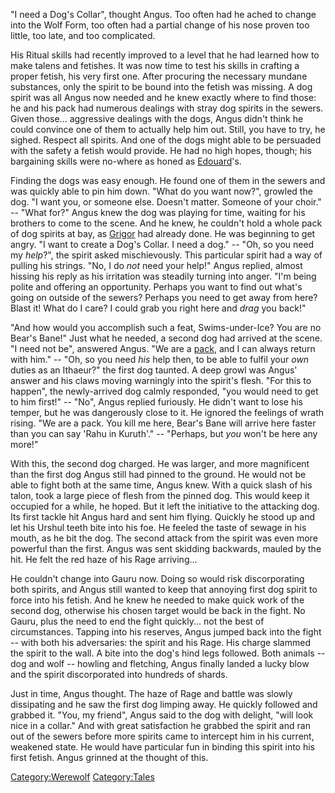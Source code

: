 "I need a Dog's Collar", thought Angus. Too often had he ached to change
into the Wolf Form, too often had a partial change of his nose proven
too little, too late, and too complicated.

His Ritual skills had recently improved to a level that he had learned
how to make talens and fetishes. It was now time to test his skills in
crafting a proper fetish, his very first one. After procuring the
necessary mundane substances, only the spirit to be bound into the
fetish was missing. A dog spirit was all Angus now needed and he knew
exactly where to find those: he and his pack had numerous dealings with
stray dog spirits in the sewers. Given those... aggressive dealings with
the dogs, Angus didn't think he could convince one of them to actually
help him out. Still, you have to try, he sighed. Respect all spirits.
And one of the dogs might able to be persuaded with the safety a fetish
would provide. He had no high hopes, though; his bargaining skills were
no-where as honed as [Edouard](Edouard "wikilink")'s.

Finding the dogs was easy enough. He found one of them in the sewers and
was quickly able to pin him down. "What do you want now?", growled the
dog. "I want you, or someone else. Doesn't matter. Someone of your
choir." -- "What for?" Angus knew the dog was playing for time, waiting
for his brothers to come to the scene. And he knew, he couldn't hold a
whole pack of dog spirits at bay, as [Grigor](Grigor "wikilink") had
already done. He was beginning to get angry. "I want to create a Dog's
Collar. I need a dog." -- "Oh, so you need my *help*?", the spirit asked
mischievously. This particular spirit had a way of pulling his strings.
"No, I do *not* need your help\!" Angus replied, almost hissing his
reply as his irritation was steadily turning into anger. "I'm being
polite and offering an opportunity. Perhaps you want to find out what's
going on outside of the sewers? Perhaps you need to get away from here?
Blast it\! What do I care? I could grab you right here and *drag* you
back\!"

"And how would you accomplish such a feat, Swims-under-Ice? You are no
Bear's Bane\!" Just what he needed, a second dog had arrived at the
scene. "I need not be", answered Angus. "We are a
[pack](Shadowclaws "wikilink"), and I can always return with him." --
"Oh, so you need *his* help then, to be able to fulfil your *own* duties
as an Ithaeur?" the first dog taunted. A deep growl was Angus' answer
and his claws moving warningly into the spirit's flesh. "For this to
happen", the newly-arrived dog calmly responded, "you would need to get
to him first\!" -- "No", Angus replied furiously. He didn't want to lose
his temper, but he was dangerously close to it. He ignored the feelings
of wrath rising. "We are a pack. You kill me here, Bear's Bane will
arrive here faster than you can say 'Rahu in Kuruth'." -- "Perhaps, but
*you* won't be here any more\!"

With this, the second dog charged. He was larger, and more magnificent
than the first dog Angus still had pinned to the ground. He would not be
able to fight both at the same time, Angus knew. With a quick slash of
his talon, took a large piece of flesh from the pinned dog. This would
keep it occupied for a while, he hoped. But it left the initiative to
the attacking dog. Its first tackle hit Angus hard and sent him flying.
Quickly he stood up and let his Urshul teeth bite into his foe. He
feeled the taste of sewage in his mouth, as he bit the dog. The second
attack from the spirit was even more powerful than the first. Angus was
sent skidding backwards, mauled by the hit. He felt the red haze of his
Rage arriving...

He couldn't change into Gauru now. Doing so would risk discorporating
both spirits, and Angus still wanted to keep that annoying first dog
spirit to force into his fetish. And he knew he needed to make quick
work of the second dog, otherwise his chosen target would be back in the
fight. No Gauru, plus the need to end the fight quickly... not the best
of circumstances. Tapping into his reserves, Angus jumped back into the
fight -- with both his adversaries: the spirit and his Rage. His charge
slammed the spirit to the wall. A bite into the dog's hind legs
followed. Both animals -- dog and wolf -- howling and fletching, Angus
finally landed a lucky blow and the spirit discorporated into hundreds
of shards.

Just in time, Angus thought. The haze of Rage and battle was slowly
dissipating and he saw the first dog limping away. He quickly followed
and grabbed it. "You, my friend", Angus said to the dog with delight,
"will look nice in a collar." And with great satisfaction he grabbed the
spirit and ran out of the sewers before more spirits came to intercept
him in his current, weakened state. He would have particular fun in
binding this spirit into his first fetish. Angus grinned at the thought
of this.

[Category:Werewolf](Category:Werewolf "wikilink")
[Category:Tales](Category:Tales "wikilink")